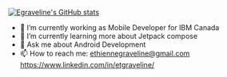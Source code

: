[![Egraveline's GitHub stats](https://github-readme-stats.vercel.app/api?username=Egraveline)](https://github.com/anuraghazra/github-readme-stats)

- 🔭 I’m currently working as Mobile Developer for IBM Canada
- 🌱 I’m currently learning more about Jetpack compose
- 💬 Ask me about Android Development
- 📫 How to reach me: ethiennegraveline@gmail.com https://www.linkedin.com/in/etgraveline/

